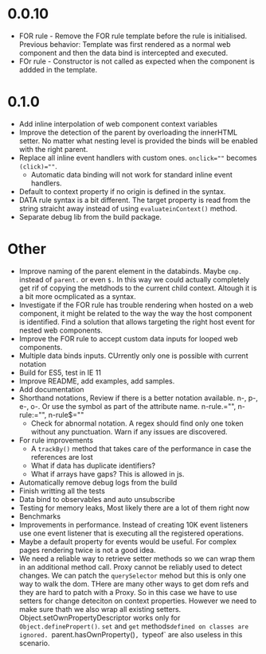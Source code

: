 # 0.0.10
* FOR rule - Remove the FOR rule template before the rule is initialised. Previous behavior: Template was first rendered as a normal web component and then the data bind is intercepted and executed.
* FOr rule - Constructor is not called as expected when the component is addded in the template.

# 0.1.0
* Add inline interpolation of web component context variables
* Improve the detection of the parent by overloading the innerHTML setter. No matter what nesting level is provided the binds will be enabled with the right parent.
* Replace all inline event handlers with custom ones. `onclick=""` becomes `(click)=""`.
    * Automatic data binding will not work for standard inline event handlers.
* Default to context property if no origin is defined in the syntax.
* DATA rule syntax is a bit different. The target property is read from the string straicht away instead of using `evaluateinContext()` method.
* Separate debug lib from the build package.

# Other
* Improve naming of the parent element in the databinds. Maybe `cmp.` instead of `parent.` or even `$.` In this way we could actually completely get rif of copying the metdhods to the current child context. Altough it is a bit more ocmplicated as a syntax.
* Investigate if the FOR rule has trouble rendering when hosted on a web component, it might be related to the way the way the host component is identified. Find a solution that allows targeting the right host event for nested web components.
* Improve the FOR rule to accept custom data inputs for looped web components.
* Multiple data binds inputs. CUrrently only one is possible with current notation
* Build for ES5, test in IE 11
* Improve README, add examples, add samples.
* Add documentation
* Shorthand notations, Review if there is a better notation available. n-, p-, e-, o-. Or use the symbol as part of the attribute name. n-rule.="", n-rule:="", n-rule$=""
	* Check for abnormal notation. A regex should find only one token without any punctuation. Warn if any issues are discovered.
* For rule improvements
	* A `trackBy()` method that takes care of the performance in case the references are lost
	* What if data has duplicate identifiers?
	* What if arrays have gaps? This is allowed in js.
* Automatically remove debug logs from the build
* Finish writting all the tests
* Data bind to observables and auto unsubscribe
* Testing for memory leaks, Most likely there are a lot of them right now
* Benchmarks
* Improvements in performance. Instead of creating 10K event listeners use one event listener that is executing all the registered operations.
* Maybe a default property for events would be useful. For complex pages rendering twice is not a good idea.
* We need a reliable way to retrieve setter methods so we can wrap them in an additional method call. Proxy cannot be reliably used to detect changes. We can patch the `querySelector` mehod but this is only one way to walk the dom. THere are many other ways to get dom refs and they are hard to patch with a Proxy. So in this case we have to use setters for change deteciton on context properties. However we need to make sure thath we also wrap all existing setters. Object.setOwnPropertyDescriptor works only for `Object.definePropert()`. `set` and `get` methods`defined on classes are ignored. `parent.hasOwnProperty()`, `typeof` are also useless in this scenario.